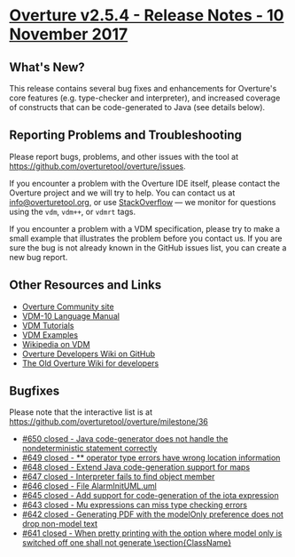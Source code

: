 
# [Overture  v2.5.4 - Release Notes - 10 November 2017](https://github.com/overturetool/overture/milestone/36)

## What's New?

This release contains several bug fixes and enhancements for Overture's core features (e.g. type-checker and interpreter), and increased coverage of constructs that can be code-generated to Java (see details below).

## Reporting Problems and Troubleshooting

Please report bugs, problems, and other issues with the tool at <https://github.com/overturetool/overture/issues>.

If you encounter a problem with the Overture IDE itself, please contact the Overture project and we will try to help.  You can contact us at info@overturetool.org, or use [StackOverflow](http://stackoverflow.com/questions/tagged/vdm%2b%2b) — we monitor for questions using the `vdm`, `vdm++`, or `vdmrt` tags.

If you encounter a problem with a VDM specification, please try to make a small example that illustrates the problem before you contact us.  If you are sure the bug is not already known in the GitHub issues list, you can create a new bug report.


## Other Resources and Links

* [Overture Community site](http://www.overturetool.org)
* [VDM-10 Language Manual](http://raw.github.com/overturetool/documentation/master/documentation/VDM10LangMan/VDM10_lang_man.pdf)
* [VDM Tutorials](http://overturetool.org/documentation/tutorials.html)
* [VDM Examples](http://overturetool.org/download/examples/)
* [Wikipedia on VDM](http://en.wikipedia.org/wiki/Vienna_Development_Method)
* [Overture Developers Wiki on GitHub](https://github.com/overturetool/overture/wiki/)
* [The Old Overture Wiki for developers](http://wiki.overturetool.org)


## Bugfixes

Please note that the interactive list is at <https://github.com/overturetool/overture/milestone/36>
* [#650 closed - Java code-generator does not handle the nondeterministic statement correctly](https://github.com/overturetool/overture/issues/650)
* [#649 closed - ** operator type errors have wrong location information](https://github.com/overturetool/overture/issues/649)
* [#648 closed - Extend Java code-generation support for maps](https://github.com/overturetool/overture/issues/648)
* [#647 closed - Interpreter fails to find object member](https://github.com/overturetool/overture/issues/647)
* [#646 closed - File AlarmInitUML.uml](https://github.com/overturetool/overture/issues/646)
* [#645 closed - Add support for code-generation of the iota expression](https://github.com/overturetool/overture/issues/645)
* [#643 closed - Mu expressions can miss type checking errors](https://github.com/overturetool/overture/issues/643)
* [#642 closed - Generating PDF with the modelOnly preference does not drop non-model text](https://github.com/overturetool/overture/issues/642)
* [#641 closed - When pretty printing with the option where model only is switched off one shall not generate \section{ClassName}](https://github.com/overturetool/overture/issues/641)
